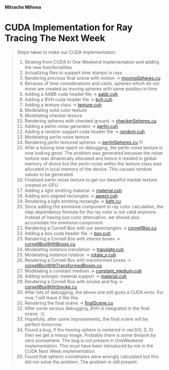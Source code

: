 #### Mitrache Mihnea

# CUDA Implementation for Ray Tracing The Next Week

> Steps taken to make our CUDA implementation:
> 1. Strating from CUDA In One Weekend implementation and adding the new functionalities
> 2. Actualizing files to support time stamps in rays
> 3. Rendering previous final scene with motion -> [movingSpheres.cu](movingSpheres.cu)
> 4. Because of time considerations and casts, spheres which do not move are created as
moving spheres with same position in time
> 5. Adding a AABB cuda header file -> [aabb.cuh](aabb.cuh)
> 6. Adding a BVH cuda header file -> [bvh.cuh](bvh.cuh)
> 7. Adding a texture class -> [texture.cuh](texture.cuh)
> 8. Modelating solid color texture
> 9. Modelating checker texture
> 10. Rendering spheres with checked ground -> [checkerSpheres.cu](checkerSpheres.cu)
> 11. Adding a perlin noise generator -> [perlin.cuh](perlin.cuh)
> 12. Adding a random support cuda header file -> [random.cuh](random.cuh)
> 13. Modelating perlin noise texture
> 14. Rendering perlin textured spheres -> [perlinSpheres.cu](perlinSpheres.cu) !!!
> 15. After a looong time spent on debugging, the perlin noise texture is now looking good. The problem was generated
because the noise texture was dinamically allocated and hence
it resided in global memory of divice but the perlin noise
within the texture class was allocated in local memory of the device. This caused random values to be generated.
> 16. Finalized perlin noise texture to get our beautiful marble texture created on GPU
> 17. Adding a light emitting material -> [material.cuh](material.cuh)
> 18. Adding axis aligned rectangles -> [aarect.cuh](aarect.cuh)
> 19. Rendering a light emitting rectangle -> [light.cu](light.cu)
> 20. Since adding the emmisive component to ray color calculation, the step dependency
formula for the ray color is not valid anymore. Instead of having just color attenuation,
we should also accumulate the emmisive component.
> 21. Rendering a Cornell Box with our aarectangles -> [cornellBox.cu](cornellBox.cu)
> 22. Adding a box cuda header file -> [box.cuh](box.cuh)
> 23. Rendering a Cornell Box with interior boxes -> [cornellBoxWithBoxes.cu](cornellBoxWithBoxes.cu)
> 24. Modelating instance translation -> [translate.cuh](translate.cuh)
> 25. Modelating instance rotation -> [rotate_y.cuh](rotate_y.cuh)
> 26. Rendering a Cornell Box with transformed boxes -> [cornellBoxWithTransformedBoxes.cu](cornellBoxWithTransformedBoxes.cu)
> 27. Modelating a constant medium -> [constant_medium.cuh](constant_medium.cuh)
> 28. Adding isotropic material support -> [material.cuh](material.cuh)
> 29. Rendering a Cornell Box with smoke and fog -> [cornellBoxWithSmoke.cu](cornellBoxWithSmoke.cu)
> 30. After lots of debugging, the above one still gives
a CUDA error. For now, I will leave it like this.
> 31. Rendering the final scene -> [finalScene.cu](finalScene.cu)
> 32. After some serious debugging, BVH is integrated in the final scene. :))
> 33. Hopefully, after some improvements, the final scene will be perfect tomorrow.
> 34. Found a bug, if the moving sphere is centered in vec3(0, 0, 0) then we get a
messy image. Probably there is some division by zero somewhere.
> The bug is not present in OneWeekend implementation. This must have
been introduced by me in the CUDA Next Week implementation.
> 35. Found that spheric coordinates were wrongly calculated but this did not
solve the problem. The problem is still present.